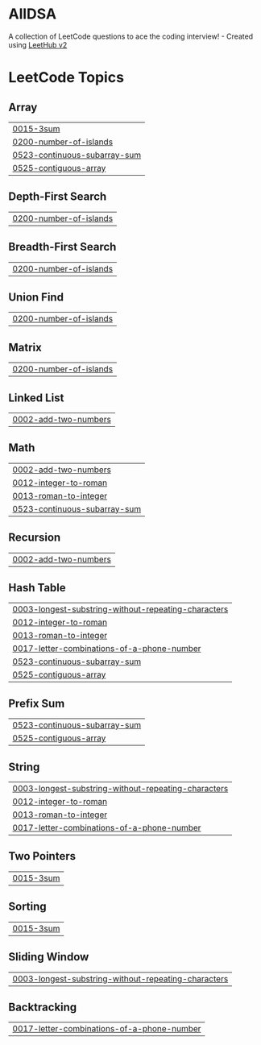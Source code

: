 # AllDSA
A collection of LeetCode questions to ace the coding interview! - Created using [LeetHub v2](https://github.com/arunbhardwaj/LeetHub-2.0)

<!---LeetCode Topics Start-->
# LeetCode Topics
## Array
|  |
| ------- |
| [0015-3sum](https://github.com/IyengarShruti/AllDSA/tree/master/0015-3sum) |
| [0200-number-of-islands](https://github.com/IyengarShruti/AllDSA/tree/master/0200-number-of-islands) |
| [0523-continuous-subarray-sum](https://github.com/IyengarShruti/AllDSA/tree/master/0523-continuous-subarray-sum) |
| [0525-contiguous-array](https://github.com/IyengarShruti/AllDSA/tree/master/0525-contiguous-array) |
## Depth-First Search
|  |
| ------- |
| [0200-number-of-islands](https://github.com/IyengarShruti/AllDSA/tree/master/0200-number-of-islands) |
## Breadth-First Search
|  |
| ------- |
| [0200-number-of-islands](https://github.com/IyengarShruti/AllDSA/tree/master/0200-number-of-islands) |
## Union Find
|  |
| ------- |
| [0200-number-of-islands](https://github.com/IyengarShruti/AllDSA/tree/master/0200-number-of-islands) |
## Matrix
|  |
| ------- |
| [0200-number-of-islands](https://github.com/IyengarShruti/AllDSA/tree/master/0200-number-of-islands) |
## Linked List
|  |
| ------- |
| [0002-add-two-numbers](https://github.com/IyengarShruti/AllDSA/tree/master/0002-add-two-numbers) |
## Math
|  |
| ------- |
| [0002-add-two-numbers](https://github.com/IyengarShruti/AllDSA/tree/master/0002-add-two-numbers) |
| [0012-integer-to-roman](https://github.com/IyengarShruti/AllDSA/tree/master/0012-integer-to-roman) |
| [0013-roman-to-integer](https://github.com/IyengarShruti/AllDSA/tree/master/0013-roman-to-integer) |
| [0523-continuous-subarray-sum](https://github.com/IyengarShruti/AllDSA/tree/master/0523-continuous-subarray-sum) |
## Recursion
|  |
| ------- |
| [0002-add-two-numbers](https://github.com/IyengarShruti/AllDSA/tree/master/0002-add-two-numbers) |
## Hash Table
|  |
| ------- |
| [0003-longest-substring-without-repeating-characters](https://github.com/IyengarShruti/AllDSA/tree/master/0003-longest-substring-without-repeating-characters) |
| [0012-integer-to-roman](https://github.com/IyengarShruti/AllDSA/tree/master/0012-integer-to-roman) |
| [0013-roman-to-integer](https://github.com/IyengarShruti/AllDSA/tree/master/0013-roman-to-integer) |
| [0017-letter-combinations-of-a-phone-number](https://github.com/IyengarShruti/AllDSA/tree/master/0017-letter-combinations-of-a-phone-number) |
| [0523-continuous-subarray-sum](https://github.com/IyengarShruti/AllDSA/tree/master/0523-continuous-subarray-sum) |
| [0525-contiguous-array](https://github.com/IyengarShruti/AllDSA/tree/master/0525-contiguous-array) |
## Prefix Sum
|  |
| ------- |
| [0523-continuous-subarray-sum](https://github.com/IyengarShruti/AllDSA/tree/master/0523-continuous-subarray-sum) |
| [0525-contiguous-array](https://github.com/IyengarShruti/AllDSA/tree/master/0525-contiguous-array) |
## String
|  |
| ------- |
| [0003-longest-substring-without-repeating-characters](https://github.com/IyengarShruti/AllDSA/tree/master/0003-longest-substring-without-repeating-characters) |
| [0012-integer-to-roman](https://github.com/IyengarShruti/AllDSA/tree/master/0012-integer-to-roman) |
| [0013-roman-to-integer](https://github.com/IyengarShruti/AllDSA/tree/master/0013-roman-to-integer) |
| [0017-letter-combinations-of-a-phone-number](https://github.com/IyengarShruti/AllDSA/tree/master/0017-letter-combinations-of-a-phone-number) |
## Two Pointers
|  |
| ------- |
| [0015-3sum](https://github.com/IyengarShruti/AllDSA/tree/master/0015-3sum) |
## Sorting
|  |
| ------- |
| [0015-3sum](https://github.com/IyengarShruti/AllDSA/tree/master/0015-3sum) |
## Sliding Window
|  |
| ------- |
| [0003-longest-substring-without-repeating-characters](https://github.com/IyengarShruti/AllDSA/tree/master/0003-longest-substring-without-repeating-characters) |
## Backtracking
|  |
| ------- |
| [0017-letter-combinations-of-a-phone-number](https://github.com/IyengarShruti/AllDSA/tree/master/0017-letter-combinations-of-a-phone-number) |
<!---LeetCode Topics End-->